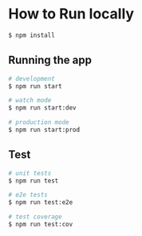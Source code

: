 # How to Run locally

[//]: # (TODO: Docker)
[//]: # (TODO: config)
[//]: # (TODO: tests point by point)
[//]: # (TODO: style formatting)
[//]: # (TODO: Readme - howto)
[//]: # (TODO: cleanup used libraries)


```bash
$ npm install
```

## Running the app

```bash
# development
$ npm run start

# watch mode
$ npm run start:dev

# production mode
$ npm run start:prod
```

## Test

```bash
# unit tests
$ npm run test

# e2e tests
$ npm run test:e2e

# test coverage
$ npm run test:cov
```

